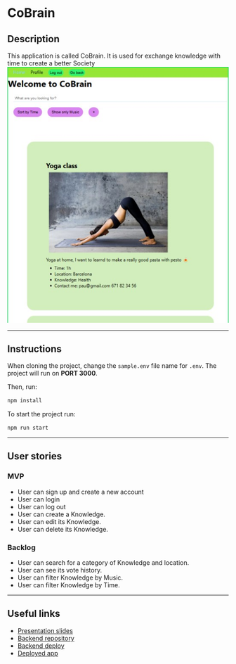 # CoBrain

## Description

This application is called CoBrain. It is used for exchange knowledge with time to create a better Society
[<img src="./public/img/App.jpg">]()

---
## Instructions

When cloning the project, change the <code>sample.env</code> file name for <code>.env</code>. The project will run on **PORT 3000**.

Then, run:
```bash
npm install
```

To start the project run:
```bash
npm run start
```

---
## User stories 

### MVP

- User can sign up and create a new account
- User can login
- User can log out
- User can create a Knowledge.
- User can edit its Knowledge.
- User can delete its Knowledge.


### Backlog

- User can search for a category of Knowledge and location.
- User can see its vote history.
- User can filter Knowledge by Music.
- User can filter Knowledge by Time.

---

## Useful links

- [Presentation slides](https://slides.com/ricardmontfortromero/cobrain/edit)
- [Backend repository](https://github.com/RicardMontfort90/backend-template-m3)
- [Backend deploy](https://github.com/RicardMontfort90/backend-template-m3)
- [Deployed app](https://cobrain.netlify.app/)